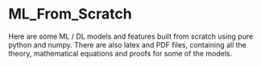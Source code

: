# ML_From_Scratch
Here are some ML / DL models and features built from scratch using pure python and numpy. There are also latex and PDF files, containing all the theory, mathematical equations and proofs for some of the models.
